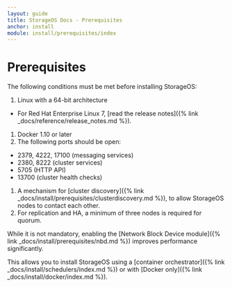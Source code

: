 ```yaml
---
layout: guide
title: StorageOS Docs - Prerequisites
anchor: install
module: install/prerequisites/index
---
```


# Prerequisites

The following conditions must be met before installing StorageOS:

1. Linux with a 64-bit architecture
 * For Red Hat Enterprise Linux 7, [read the release notes]({% link _docs/reference/release_notes.md %}).
1. Docker 1.10 or later
1. The following ports should be open:
  * 2379, 4222, 17100 (messaging services)
  * 2380, 8222 (cluster services)
  * 5705 (HTTP API)
  * 13700 (cluster health checks)
1. A mechanism for [cluster
discovery]({% link _docs/install/prerequisites/clusterdiscovery.md %}), to allow
StorageOS nodes to contact each other.
1. For replication and HA, a minimum of three nodes is required for quorum.

While it is not mandatory, enabling the [Network Block Device module]({% link _docs/install/prerequisites/nbd.md %}) improves performance significantly.

This allows you to install StorageOS using a [container orchestrator]({% link _docs/install/schedulers/index.md %}) or with [Docker only]({% link _docs/install/docker/index.md %}).
